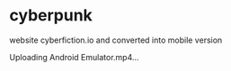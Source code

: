 # cyberpunk
website cyberfiction.io and converted into mobile version



Uploading Android Emulator.mp4…

